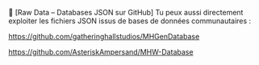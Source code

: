 🔹 [Raw Data – Databases JSON sur GitHub]
Tu peux aussi directement exploiter les fichiers JSON issus de bases de données communautaires :

https://github.com/gatheringhallstudios/MHGenDatabase

https://github.com/AsteriskAmpersand/MHW-Database
